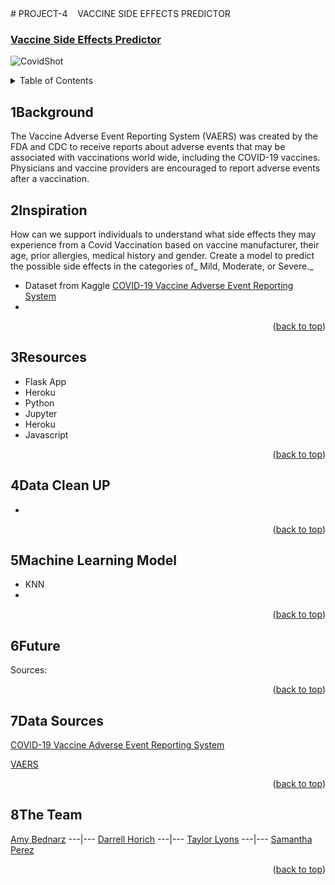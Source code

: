 
<div id="top"></div>
# PROJECT-4&nbsp; &nbsp;    VACCINE SIDE EFFECTS PREDICTOR


<!-- <div align="center"> -->

### [Vaccine Side Effects Predictor](https://dashboard.heroku.com/apps/utsaproject-4)


![CovidShot](https://www.coe.int/documents/10518249/88399762/Covid-Vaccine/23edacee-ac47-953e-7c8d-012ec176c157?t=1611227091000)


<!-- TABLE OF CONTENTS -->
<details>
  <summary>Table of Contents</summary>
  <ol>
    <li><a href="#1Background ">About The Project</a></li>
    <li><a href="#2Inspiration ">Inspiration</a></li>
    <li><a href="#3s">Recommendations</a></li>
    <li><a href="#4Process">Process</a></li>
    <li><a href="#5Process">Process</a></li>
    <li><a href="#6Tools">Tools</a></li>
    <li><a href="#7Data-Sources">Data Sources</a></li>
    <li><a href="#8Team">Team</a></li>
  </ol>
</details>

## 1Background 

The Vaccine Adverse Event Reporting System (VAERS) was created by the FDA and CDC to receive reports about adverse events that may be associated with 
vaccinations world wide, including the COVID-19 vaccines. Physicians and vaccine providers are encouraged to report adverse events after a vaccination.

## 2Inspiration 

How can we support individuals to understand what side effects they may experience from a Covid Vaccination based on vaccine manufacturer, their age, prior 
allergies, medical history and gender.  Create a model to predict the possible side effects in the categories of_ Mild, Moderate, or Severe._ 

* Dataset from Kaggle [COVID-19 Vaccine Adverse Event Reporting System](https://www.kaggle.com/ayushggarg/covid19-vaccine-adverse-reactions?select=2021VAERSSYMPTOMS.csv) 
* 
<p align="right">(<a href="#top">back to top</a>)</p>

## 3Resources 

* Flask App
* Heroku
* Python
* Jupyter
* Heroku 
* Javascript

<p align="right">(<a href="#top">back to top</a>)</p>

## 4Data Clean UP 

*
<p align="right">(<a href="#top">back to top</a>)</p>

## 5Machine Learning Model
 
 * KNN
 * 
<p align="right">(<a href="#top">back to top</a>)</p>

## 6Future  

Sources: 
<p align="right">(<a href="#top">back to top</a>)</p>

## 7Data Sources
 
[COVID-19 Vaccine Adverse Event Reporting System](https://www.kaggle.com/ayushggarg/covid19-vaccine-adverse-reactions?select=2021VAERSSYMPTOMS.csv) 
<br>

[VAERS](https://vaers.hhs.gov/)

<p align="right">(<a href="#top">back to top</a>)</p>
  
## 8The Team
[Amy Bednarz](https://github.com/abednarz210) ---|--- [Darrell Horich](https://github.com/D11eleven) ---|--- [Taylor Lyons](https://github.com/taylorsyde) ---|--- [Samantha Perez](https://github.com/Sjenn257)
  
<p align="right">(<a href="#top">back to top</a>)</p>

